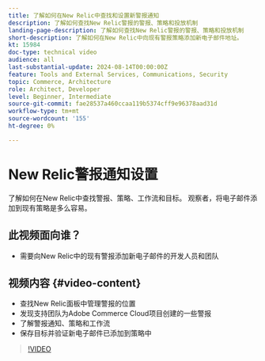 ```yaml
---
title: 了解如何在New Relic中查找和设置新警报通知
description: 了解如何查找New Relic警报的警报、策略和投放机制
landing-page-description: 了解如何查找New Relic警报的警报、策略和投放机制
short-description: 了解如何在New Relic中向现有警报策略添加新电子邮件地址。
kt: 15984
doc-type: technical video
audience: all
last-substantial-update: 2024-08-14T00:00:00Z
feature: Tools and External Services, Communications, Security
topic: Commerce, Architecture
role: Architect, Developer
level: Beginner, Intermediate
source-git-commit: fae28537a460ccaa119b5374cff9e96378aad31d
workflow-type: tm+mt
source-wordcount: '155'
ht-degree: 0%

---
```


# New Relic警报通知设置

了解如何在New Relic中查找警报、策略、工作流和目标。 观察者，将电子邮件添加到现有策略是多么容易。

## 此视频面向谁？

* 需要向New Relic中的现有警报添加新电子邮件的开发人员和团队

## 视频内容 {#video-content}

* 查找New Relic面板中管理警报的位置
* 发现支持团队为Adobe Commerce Cloud项目创建的一些警报
* 了解警报通知、策略和工作流
* 保存目标并验证新电子邮件已添加到策略中

>[!VIDEO](https://video.tv.adobe.com/v/3432774?learn=on)
